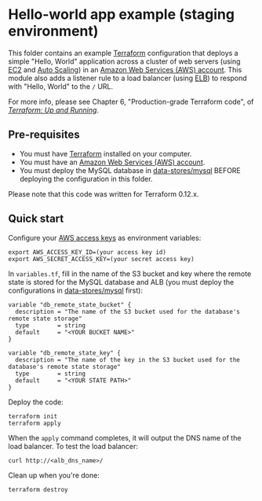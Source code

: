 # Hello-world app example (staging environment)

This folder contains an example [Terraform](https://www.terraform.io/) configuration that deploys a simple "Hello, 
World" application across a cluster of web servers (using [EC2](https://aws.amazon.com/ec2/) and 
[Auto Scaling](https://aws.amazon.com/autoscaling/)) in an [Amazon Web Services (AWS) account](http://aws.amazon.com/). 
This module also adds a listener rule to a load balancer (using [ELB](https://aws.amazon.com/elasticloadbalancing/)) 
to respond with "Hello, World" to the `/` URL. 

For more info, please see Chapter 6, "Production-grade Terraform code", of 
*[Terraform: Up and Running](http://www.terraformupandrunning.com)*.

## Pre-requisites

* You must have [Terraform](https://www.terraform.io/) installed on your computer. 
* You must have an [Amazon Web Services (AWS) account](http://aws.amazon.com/).
* You must deploy the MySQL database in [data-stores/mysql](../../data-stores/mysql) BEFORE deploying the configuration 
  in this folder.

Please note that this code was written for Terraform 0.12.x.

## Quick start

Configure your [AWS access 
keys](http://docs.aws.amazon.com/general/latest/gr/aws-sec-cred-types.html#access-keys-and-secret-access-keys) as 
environment variables:

```
export AWS_ACCESS_KEY_ID=(your access key id)
export AWS_SECRET_ACCESS_KEY=(your secret access key)
```

In `variables.tf`, fill in the name of the S3 bucket and key where the remote state is stored for the MySQL database 
and ALB (you must deploy the configurations in [data-stores/mysql](../../data-stores/mysql) first):

```hcl
variable "db_remote_state_bucket" {
  description = "The name of the S3 bucket used for the database's remote state storage"
  type        = string
  default     = "<YOUR BUCKET NAME>"
}

variable "db_remote_state_key" {
  description = "The name of the key in the S3 bucket used for the database's remote state storage"
  type        = string
  default     = "<YOUR STATE PATH>"
}
```

Deploy the code:

```
terraform init
terraform apply
```

When the `apply` command completes, it will output the DNS name of the load balancer. To test the load balancer:

```
curl http://<alb_dns_name>/
```

Clean up when you're done:

```
terraform destroy
```
